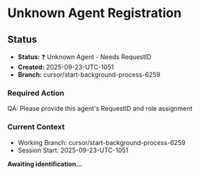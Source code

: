 # Unknown Agent Registration

## Status
- **Status:** ❓ Unknown Agent - Needs RequestID
- **Created:** 2025-09-23-UTC-1051  
- **Branch:** cursor/start-background-process-6259

### Required Action
QA: Please provide this agent's RequestID and role assignment

### Current Context
- Working Branch: cursor/start-background-process-6259
- Session Start: 2025-09-23-UTC-1051

**Awaiting identification...**
